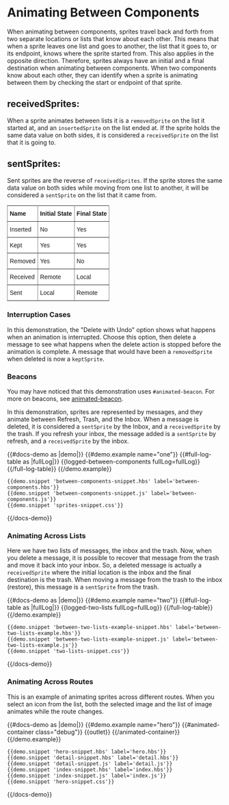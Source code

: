 # Animating Between Components
When animating between components, sprites travel back and forth from two separate locations or lists that know about each other. This means that when a sprite leaves one list and goes to another, the list that it goes to, or its endpoint, knows where the sprite started from. This also applies in the opposite direction. Therefore, sprites always have an initial and a final destination when animating between components. When two components know about each other, they can identify when a sprite is animating between them by checking the start or endpoint of that sprite.

## receivedSprites: 
When a sprite animates between lists it is a `removedSprite` on the list it started at, and an `insertedSprite` on the list ended at. If the sprite holds the same data value on both sides, it is considered a `receivedSprite` on the list that it is going to.
## sentSprites: 
Sent sprites are the reverse of `receivedSprites`. If the sprite stores the same data value on both sides while moving from one list to another, it will be considered a `sentSprite` on the list that it came from. 


<style type="text/css">
.tg  {border-collapse:collapse;border-spacing:0;}
.tg td{font-family:Arial, sans-serif;font-size:14px;padding:10px 5px;border-style:solid;border-width:1px;overflow:hidden;word-break:normal;border-color:black;}
.tg th{font-family:Arial, sans-serif;font-size:14px;font-weight:normal;padding:10px 5px;border-style:solid;border-width:1px;overflow:hidden;word-break:normal;border-color:black;}
.tg .tg-eh2d{background-color:#ffffff;border-color:inherit;vertical-align:top}
.tg .tg-47u2{font-weight:bold;background-color:#ffffff;border-color:inherit;vertical-align:top;text-align:left}
.tg .tg-7g6k{font-weight:bold;background-color:#ffffff;border-color:inherit;text-align:center;vertical-align:top}
</style>
<table class="tg">
  <tr>
    <th class="tg-47u2">Name</th>
    <th class="tg-7g6k">Initial State</th>
    <th class="tg-47u2">Final State</th>
  </tr>
    <tr>
    <td class="tg-eh2d">Inserted</td>
    <td class="tg-eh2d">No</td>
    <td class="tg-eh2d">Yes</td>
  </tr>
  <tr>
    <td class="tg-eh2d">Kept</td>
    <td class="tg-eh2d">Yes</td>
    <td class="tg-eh2d">Yes</td>
  </tr>
  <tr>
    <td class="tg-eh2d">Removed</td>
    <td class="tg-eh2d">Yes</td>
    <td class="tg-eh2d">No</td>
  </tr>
  <tr>
    <td class="tg-eh2d">Received</td>
    <td class="tg-eh2d">Remote</td>
    <td class="tg-eh2d">Local</td>
  </tr>
  <tr>
    <td class="tg-eh2d">Sent</td>
    <td class="tg-eh2d">Local</td>
    <td class="tg-eh2d">Remote</td>
  </tr>
</table>




### Interruption Cases
In this demonstration, the "Delete with Undo" option shows what happens when an animation is interrupted. Choose this option, then delete a message to see what happens when the delete action is stopped before the animation is complete. A message that would have been a `removedSprite` when deleted is now a `keptSprite`. 

### Beacons
You may have noticed that this demonstration uses `#animated-beacon`. For more on beacons, see [animated-beacon](../docs/api/components/animated-beacon). 

In this demonstration, sprites are represented by messages, and they animate between Refresh, Trash, and the Inbox. When a message is deleted, it is considered a `sentSprite` by the Inbox, and a `receivedSprite` by the trash. If you refresh your inbox, the message added is a `sentSprite` by refresh, and a `receivedSprite` by the inbox. 

{{#docs-demo as |demo|}}
    {{#demo.example name="one"}}
      {{#full-log-table as |fullLog|}}
        {{logged-between-components fullLog=fullLog}}      
      {{/full-log-table}}
    {{/demo.example}}

    {{demo.snippet 'between-components-snippet.hbs' label='between-components.hbs'}}
    {{demo.snippet 'between-components-snippet.js' label='between-components.js'}}
    {{demo.snippet 'sprites-snippet.css'}}
{{/docs-demo}}

### Animating Across Lists
Here we have two lists of messages, the inbox and the trash. Now, when you delete a message, it is possible to recover that message from the trash and move it back into your inbox. So, a deleted message is actually a `receivedSprite` where the initial location is the inbox and the final destination is the trash. When moving a message from the trash to the inbox (restore), this message is a `sentSprite` from the trash.


{{#docs-demo as |demo|}}
    {{#demo.example name="two"}}
      {{#full-log-table as |fullLog|}}
        {{logged-two-lists fullLog=fullLog}}
      {{/full-log-table}}
    {{/demo.example}}

    {{demo.snippet 'between-two-lists-example-snippet.hbs' label='between-two-lists-example.hbs'}}
    {{demo.snippet 'between-two-lists-example-snippet.js' label='between-two-lists-example.js'}}
    {{demo.snippet 'two-lists-snippet.css'}}
{{/docs-demo}}


### Animating Across Routes
This is an example of animating sprites across different routes. When you select an icon from the list, both the selected image and the list of image animates while the route changes.

{{#docs-demo as |demo|}}
    {{#demo.example name="hero"}}
      {{#animated-container class="debug"}}
        {{outlet}}
      {{/animated-container}}
    {{/demo.example}}

    {{demo.snippet 'hero-snippet.hbs' label='hero.hbs'}}
    {{demo.snippet 'detail-snippet.hbs' label='detail.hbs'}}
    {{demo.snippet 'detail-snippet.js' label='detail.js'}}
    {{demo.snippet 'index-snippet.hbs' label='index.hbs'}}
    {{demo.snippet 'index-snippet.js' label='index.js'}}
    {{demo.snippet 'hero-snippet.css'}}
{{/docs-demo}}
